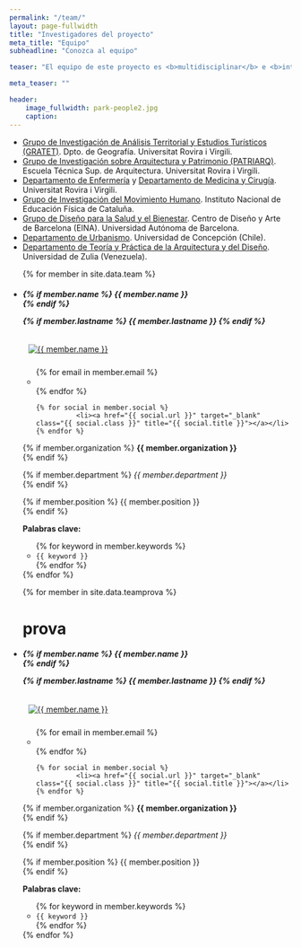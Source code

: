 ```yaml
---
permalink: "/team/"
layout: page-fullwidth
title: "Investigadores del proyecto"
meta_title: "Equipo"
subheadline: "Conozca al equipo"

teaser: "El equipo de este proyecto es <b>multidisciplinar</b> e <b>internacional</b>. En total, incorpora <b>31 investigadores</b> de los siguientes grupos de investigación o departamentos:"

meta_teaser: ""

header:
    image_fullwidth: park-people2.jpg
    caption: 
---
```

- [Grupo de Investigación de Análisis Territorial y Estudios Turísticos (GRATET)](http://www.gratet.urv.cat/ca/). Dpto. de Geografía. Universitat Rovira i Virgili.
- [Grupo de Investigación sobre Arquitectura y Patrimonio (PATRIARQ)](https://www.etsa.urv.cat/es/investigacion/patrimoni-historic/). Escuela Técnica Sup. de Arquitectura. Universitat Rovira i Virgili.
- [Departamento de Enfermería](https://www.dinfermeria.urv.cat/es/) y [Departamento de Medicina y Cirugía](https://www.medicinaicirurgia.urv.cat/es/). Universitat Rovira i Virgili.
- [Grupo de Investigación del Movimiento Humano](https://inefc.gencat.cat/es/inefc/recerca_i_doctorat/grups_de_recerca/grup_recerca_moviment_huma/). Instituto Nacional de Educación Física de Cataluña.
- [Grupo de Diseño para la Salud y el Bienestar](https://www.eina.cat/es/investigacion/grupo-investigacion-diseno-salud-bienestar). Centro de Diseño y Arte de Barcelona (EINA). Universidad Autónoma de Barcelona.
- [Departamento de Urbanismo](http://faug.udec.cl/?page_id=14265). Universidad de Concepción (Chile).
- [Departamento de Teoría y Práctica de la Arquitectura y del Diseño](https://www.universia.net/uy/universidades/universidad-zulia.01043.html). Universidad de Zulia (Venezuela).


<ul class="small-block-grid-2 medium-block-grid-3 large-block-grid-4">


{% for member in site.data.team %}


<li>
<div itemscope itemtype="http://schema.org/Person">

<h5>
{% if member.name %}
	{{ member.name }}<br>
{% endif %}

{% if member.lastname %}
	{{ member.lastname }}
{% endif %}
</h5>


<!-- click on image will navigate to the personal website -->
<a class="th" href="{{ member.social.first.url }}">
<img src="{{ member.pic  | prepend: "/images/team/" | prepend: "https://gratet.github.io/restaura"  }}" alt="{{ member.name }}" style="padding:10px">
</a>

<!-- social media icons -->
<ul class="inline-list">
	{% for email in member.email %}
              <li><a href="mailto:{{ email.url }}?subject=Proyecto RESTAURA" class="{{ email.class }}" title="{{ email.title }}"></a></li>
	{% endfor %}


	{% for social in member.social %}
              <li><a href="{{ social.url }}" target="_blank" class="{{ social.class }}" title="{{ social.title }}"></a></li>
	{% endfor %}
</ul><!-- /.inline-list -->


{% if member.organization %}
	<strong>{{ member.organization }}</strong><br/>
{% endif %}

{% if member.department %}
	<i>{{ member.department }}</i><br/>
{% endif %}
	
{% if member.position %}
	{{ member.position }}<br/>
{% endif %}


<strong>Palabras clave:</strong>
<ul>
{% for keyword in member.keywords %}
	<li><code class="highlighter-rouge">{{ keyword }}</code></li>
{% endfor %}
</ul>



</div> <!-- http://schema.org/Person -->
</li>
{% endfor %}
	
	
	
	
{% for member in site.data.teamprova %}

<h1>prova</h1>
	
<li>
<div itemscope itemtype="http://schema.org/Person">

<h5>
{% if member.name %}
	{{ member.name }}<br>
{% endif %}

{% if member.lastname %}
	{{ member.lastname }}
{% endif %}
</h5>


<!-- click on image will navigate to the personal website -->
<a class="th" href="{{ member.social.first.url }}">
<img src="{{ member.pic  | prepend: "/images/team/" | prepend: "https://gratet.github.io/restaura"  }}" alt="{{ member.name }}" style="padding:10px">
</a>

<!-- social media icons -->
<ul class="inline-list">
	{% for email in member.email %}
              <li><a href="mailto:{{ email.url }}?subject=Proyecto RESTAURA" class="{{ email.class }}" title="{{ email.title }}"></a></li>
	{% endfor %}


	{% for social in member.social %}
              <li><a href="{{ social.url }}" target="_blank" class="{{ social.class }}" title="{{ social.title }}"></a></li>
	{% endfor %}
</ul><!-- /.inline-list -->


{% if member.organization %}
	<strong>{{ member.organization }}</strong><br/>
{% endif %}

{% if member.department %}
	<i>{{ member.department }}</i><br/>
{% endif %}
	
{% if member.position %}
	{{ member.position }}<br/>
{% endif %}


<strong>Palabras clave:</strong>
<ul>
{% for keyword in member.keywords %}
	<li><code class="highlighter-rouge">{{ keyword }}</code></li>
{% endfor %}
</ul>



</div> <!-- http://schema.org/Person -->
</li>
{% endfor %}
